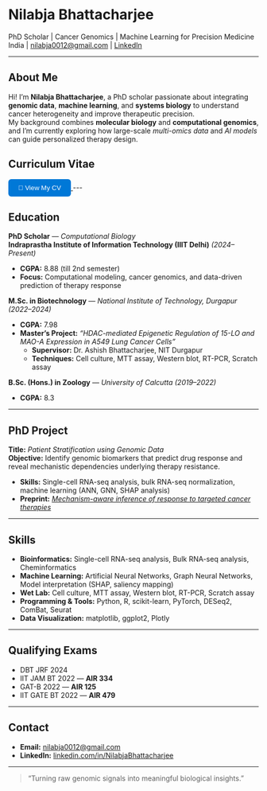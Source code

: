 # Nilabja Bhattacharjee

PhD Scholar | Cancer Genomics | Machine Learning for Precision Medicine 
India | nilabja0012@gmail.com | [LinkedIn](https://linkedin.com/in/NilabjaBhattacharjee)

---

## About Me
Hi! I’m **Nilabja Bhattacharjee**, a PhD scholar passionate about integrating **genomic data**, **machine learning**, and **systems biology** to understand cancer heterogeneity and improve therapeutic precision.  
My background combines **molecular biology** and **computational genomics**, and I’m currently exploring how large-scale *multi-omics data* and *AI models* can guide personalized therapy design.

## Curriculum Vitae
<a href="https://drive.google.com/file/d/1AbCdEfGhIjKlMnOP/view?usp=sharing" target="_blank">
  <button style="background-color:#0078D7; color:white; border:none; padding:10px 20px; border-radius:6px; cursor:pointer;">
    📄 View My CV
  </button>
</a>
---

## Education

**PhD Scholar** — *Computational Biology*  
**Indraprastha Institute of Information Technology (IIIT Delhi)** *(2024–Present)*  
- **CGPA:** 8.88 (till 2nd semester)  
- **Focus:** Computational modeling, cancer genomics, and data-driven prediction of therapy response  

**M.Sc. in Biotechnology** — *National Institute of Technology, Durgapur* *(2022–2024)*  
- **CGPA:** 7.98  
- **Master’s Project:** *“HDAC-mediated Epigenetic Regulation of 15-LO and MAO-A Expression in A549 Lung Cancer Cells”*  
  - **Supervisor:** Dr. Ashish Bhattacharjee, NIT Durgapur  
  - **Techniques:** Cell culture, MTT assay, Western blot, RT-PCR, Scratch assay  

**B.Sc. (Hons.) in Zoology** — *University of Calcutta* *(2019–2022)*  
- **CGPA:** 8.3


---

## PhD Project

**Title:** *Patient Stratification using Genomic Data*  
**Objective:** Identify genomic biomarkers that predict drug response and reveal mechanistic dependencies underlying therapy resistance.  

- **Skills:** Single-cell RNA-seq analysis, bulk RNA-seq normalization, machine learning (ANN, GNN, SHAP analysis)  
- **Preprint:** [*Mechanism-aware inference of response to targeted cancer therapies*](https://www.biorxiv.org/content/10.1101/2025.09.04.674143v1)  

---

## Skills
- **Bioinformatics:** Single-cell RNA-seq analysis, Bulk RNA-seq analysis,  Cheminformatics 
- **Machine Learning:** Artificial Neural Networks, Graph Neural Networks, Model interpretation (SHAP, saliency mapping)  
- **Wet Lab:** Cell culture, MTT assay, Western blot, RT-PCR, Scratch assay  
- **Programming & Tools:** Python, R, scikit-learn, PyTorch, DESeq2, ComBat, Seurat  
- **Data Visualization:** matplotlib, ggplot2, Plotly  

---

## Qualifying Exams
- DBT JRF 2024   
- IIT JAM BT 2022 — **AIR 334**  
- GAT-B 2022 — **AIR 125**  
- IIT GATE BT 2022 — **AIR 479**

---

## Contact
- **Email:** [nilabja0012@gmail.com](mailto:nilabja0012@gmail.com)  
- **LinkedIn:** [linkedin.com/in/NilabjaBhattacharjee](https://linkedin.com/in/NilabjaBhattacharjee)

---

> “Turning raw genomic signals into meaningful biological insights.”

